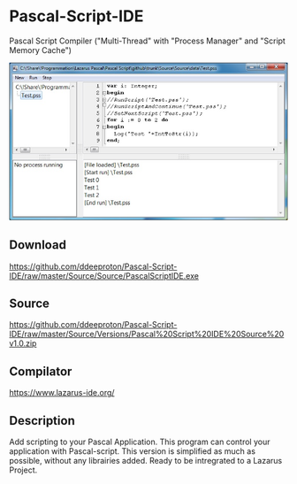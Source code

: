 # Pascal-Script-IDE
Pascal Script Compiler ("Multi-Thread" with "Process Manager" and "Script Memory Cache")

![](Images/main.jpg)

## Download
  https://github.com/ddeeproton/Pascal-Script-IDE/raw/master/Source/Source/PascalScriptIDE.exe
  
## Source 
  https://github.com/ddeeproton/Pascal-Script-IDE/raw/master/Source/Versions/Pascal%20Script%20IDE%20Source%20v1.0.zip
  
## Compilator
  https://www.lazarus-ide.org/
  
## Description
Add scripting to your Pascal Application. This program can control your application with Pascal-script. This version is simplified as much as possible, without any librairies added. Ready to be intregrated to a Lazarus Project. 

